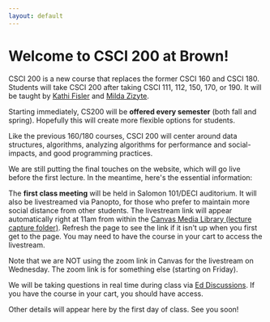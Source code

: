 ```yaml
---
layout: default
---
```


# Welcome to CSCI 200 at Brown!

CSCI 200 is a new course that replaces the former CSCI 160 and CSCI 180. Students will take CSCI 200 after taking CSCI 111, 112, 150, 170, or 190. It will be taught by [Kathi Fisler](https://cs.brown.edu/~kfisler/) and [Milda Zizyte](https://cs.brown.edu/people/faculty/mzizyte/).

Starting immediately, CS200 will be **offered every semester** (both fall and spring). Hopefully this will create more flexible options for students.

Like the previous 160/180 courses, CSCI 200 will center around data structures, algorithms, analyzing algorithms for performance and social-impacts, and good programming practices.

We are still putting the final touches on the website, which will go live before the first lecture. In the meantime, here's the essential information:

The **first class meeting** will be held in Salomon 101/DECI auditorium. It will also be livestreamed via Panopto, for those who prefer to maintain more social distance from other students. The livestream link will appear automatically right at 11am from within the [Canvas Media Library (lecture capture folder)](https://brown.hosted.panopto.com/Panopto/Pages/Sessions/List.aspx?folderID=3a2d0c7c-0522-448b-9ecb-ae25017f7e19). Refresh the page to see the link if it isn't up when you first get to the page. You may need to have the course in your cart to access the livestream.

Note that we are NOT using the zoom link in Canvas for the livestream on Wednesday. The zoom link is for something else (starting on Friday).

We will be taking questions in real time during class via [Ed Discussions](https://edstem.org/us/courses/16807/discussion/). If you have the course in your cart, you should have access.

Other details will appear here by the first day of class. See you soon!
